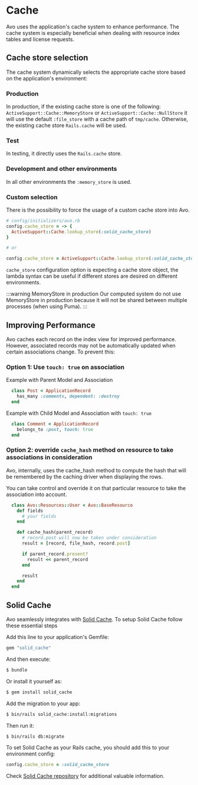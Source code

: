 # Cache

Avo uses the application's cache system to enhance performance. The cache system is especially beneficial when dealing with resource index tables and license requests.

## Cache store selection

The cache system dynamically selects the appropriate cache store based on the application's environment:

### Production

In production, if the existing cache store is one of the following: `ActiveSupport::Cache::MemoryStore` or `ActiveSupport::Cache::NullStore` it will use the default `:file_store` with a cache path of `tmp/cache`. Otherwise, the existing cache store `Rails.cache` will be used.

### Test

In testing, it directly uses the `Rails.cache` store.

### Development and other environments

In all other environments the `:memory_store` is used.

### Custom selection

There is the possibility to force the usage of a custom cache store into Avo.

```ruby
# config/initializers/avo.rb
config.cache_store = -> {
  ActiveSupport::Cache.lookup_store(:solid_cache_store)
}

# or

config.cache_store = ActiveSupport::Cache.lookup_store(:solid_cache_store)
```

`cache_store` configuration option is expecting a cache store object, the lambda syntax can be useful if different stores are desired on different environments.

:::warning MemoryStore in production
Our computed system do not use MemoryStore in production because it will not be shared between multiple processes (when using Puma).
:::

## Improving Performance

Avo caches each record on the index view for improved performance. However, associated records may not be automatically updated when certain associations change. To prevent this:

### Option 1: Use `touch: true` on association

Example with Parent Model and Association
```ruby
  class Post < ApplicationRecord
    has_many :comments, dependent: :destroy
  end
```
Example with Child Model and Association with `touch: true`
```ruby
  class Comment < ApplicationRecord
    belongs_to :post, touch: true
  end
```

### Option 2: override `cache_hash` method on resource to take associations in consideration
Avo, internally, uses the cache_hash method to compute the hash that will be remembered by the caching driver when displaying the rows.

You can take control and override it on that particular resource to take the association into account.
```ruby
  class Avo::Resources::User < Avo::BaseResource
    def fields
      # your fields
    end

    def cache_hash(parent_record)
      # record.post will now be taken under consideration
      result = [record, file_hash, record.post]

      if parent_record.present?
        result << parent_record
      end

      result
    end
  end
```


## Solid Cache

Avo seamlessly integrates with [Solid Cache](https://github.com/rails/solid_cache). To setup Solid Cache follow these essential steps

Add this line to your application's Gemfile:

```ruby
gem "solid_cache"
```

And then execute:
```bash
$ bundle
```

Or install it yourself as:
```bash
$ gem install solid_cache
```

Add the migration to your app:

```bash
$ bin/rails solid_cache:install:migrations
```

Then run it:
```bash
$ bin/rails db:migrate
```

To set Solid Cache as your Rails cache, you should add this to your environment config:

```ruby
config.cache_store = :solid_cache_store
```

Check [Solid Cache repository](https://github.com/rails/solid_cache) for additional valuable information.

